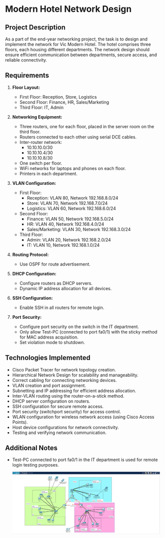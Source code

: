# Modern Hotel Network Design

## Project Description 

As a part of the end-year networking project, the task is to design and implement the network for Vic Modern Hotel. The hotel comprises three floors, each housing different departments. The network design should ensure efficient communication between departments, secure access, and reliable connectivity.

## Requirements

1. **Floor Layout:**
   - First Floor: Reception, Store, Logistics
   - Second Floor: Finance, HR, Sales/Marketing
   - Third Floor: IT, Admin

2. **Networking Equipment:**
   - Three routers, one for each floor, placed in the server room on the third floor.
   - Routers connected to each other using serial DCE cables.
   - Inter-router network:
     - 10.10.10.0/30
     - 10.10.10.4/30
     - 10.10.10.8/30
   - One switch per floor.
   - WiFi networks for laptops and phones on each floor.
   - Printers in each department.

3. **VLAN Configuration:**
   - First Floor:
     - Reception: VLAN 80, Network 192.168.8.0/24
     - Store: VLAN 70, Network 192.168.7.0/24
     - Logistics: VLAN 60, Network 192.168.6.0/24
   - Second Floor:
     - Finance: VLAN 50, Network 192.168.5.0/24
     - HR: VLAN 40, Network 192.168.4.0/24
     - Sales/Marketing: VLAN 30, Network 192.168.3.0/24
   - Third Floor:
     - Admin: VLAN 20, Network 192.168.2.0/24
     - IT: VLAN 10, Network 192.168.1.0/24

4. **Routing Protocol:**
   - Use OSPF for route advertisement.

5. **DHCP Configuration:**
   - Configure routers as DHCP servers.
   - Dynamic IP address allocation for all devices.

6. **SSH Configuration:**
   - Enable SSH in all routers for remote login.

7. **Port Security:**
   - Configure port security on the switch in the IT department.
   - Only allow Test-PC (connected to port fa0/1) with the sticky method for MAC address acquisition.
   - Set violation mode to shutdown.

## Technologies Implemented

- Cisco Packet Tracer for network topology creation.
- Hierarchical Network Design for scalability and manageability.
- Correct cabling for connecting networking devices.
- VLAN creation and port assignment.
- Subnetting and IP addressing for efficient address allocation.
- Inter-VLAN routing using the router-on-a-stick method.
- DHCP server configuration on routers.
- SSH configuration for secure remote access.
- Port security (switchport security) for access control.
- WLAN configuration for wireless network access (using Cisco Access Points).
- Host device configurations for network connectivity.
- Testing and verifying network communication.

## Additional Notes

- Test-PC connected to port fa0/1 in the IT department is used for remote login testing purposes.

  ![scenraio](https://github.com/YuklidD/Cisco_pkt_project3/blob/main/HMS.jpg)
